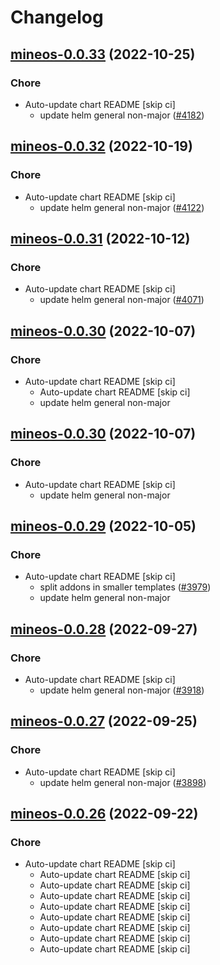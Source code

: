 # Changelog



## [mineos-0.0.33](https://github.com/truecharts/charts/compare/mineos-0.0.32...mineos-0.0.33) (2022-10-25)

### Chore

- Auto-update chart README [skip ci]
  - update helm general non-major ([#4182](https://github.com/truecharts/charts/issues/4182))




## [mineos-0.0.32](https://github.com/truecharts/charts/compare/mineos-0.0.31...mineos-0.0.32) (2022-10-19)

### Chore

- Auto-update chart README [skip ci]
  - update helm general non-major ([#4122](https://github.com/truecharts/charts/issues/4122))




## [mineos-0.0.31](https://github.com/truecharts/charts/compare/mineos-0.0.30...mineos-0.0.31) (2022-10-12)

### Chore

- Auto-update chart README [skip ci]
  - update helm general non-major ([#4071](https://github.com/truecharts/charts/issues/4071))




## [mineos-0.0.30](https://github.com/truecharts/charts/compare/mineos-0.0.29...mineos-0.0.30) (2022-10-07)

### Chore

- Auto-update chart README [skip ci]
  - Auto-update chart README [skip ci]
  - update helm general non-major




## [mineos-0.0.30](https://github.com/truecharts/charts/compare/mineos-0.0.29...mineos-0.0.30) (2022-10-07)

### Chore

- Auto-update chart README [skip ci]
  - update helm general non-major




## [mineos-0.0.29](https://github.com/truecharts/charts/compare/mineos-0.0.28...mineos-0.0.29) (2022-10-05)

### Chore

- Auto-update chart README [skip ci]
  - split addons in smaller templates ([#3979](https://github.com/truecharts/charts/issues/3979))
  - update helm general non-major




## [mineos-0.0.28](https://github.com/truecharts/charts/compare/mineos-0.0.27...mineos-0.0.28) (2022-09-27)

### Chore

- Auto-update chart README [skip ci]
  - update helm general non-major ([#3918](https://github.com/truecharts/charts/issues/3918))




## [mineos-0.0.27](https://github.com/truecharts/charts/compare/mineos-0.0.26...mineos-0.0.27) (2022-09-25)

### Chore

- Auto-update chart README [skip ci]
  - update helm general non-major ([#3898](https://github.com/truecharts/charts/issues/3898))




## [mineos-0.0.26](https://github.com/truecharts/charts/compare/mineos-0.0.25...mineos-0.0.26) (2022-09-22)

### Chore

- Auto-update chart README [skip ci]
  - Auto-update chart README [skip ci]
  - Auto-update chart README [skip ci]
  - Auto-update chart README [skip ci]
  - Auto-update chart README [skip ci]
  - Auto-update chart README [skip ci]
  - Auto-update chart README [skip ci]
  - Auto-update chart README [skip ci]
  - Auto-update chart README [skip ci]
